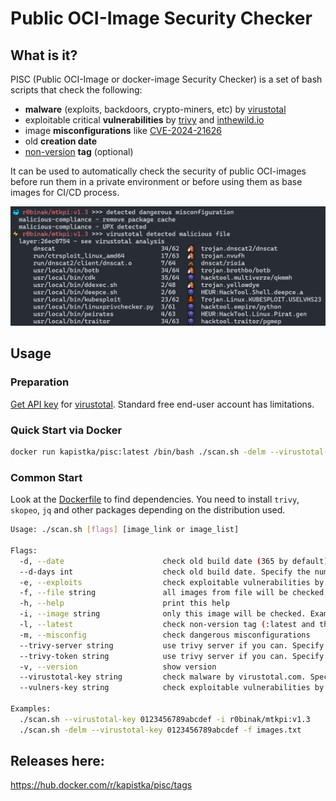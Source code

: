 # Public OCI-Image Security Checker

## What is it?

PISC (Public OCI-Image or docker-image Security Checker) is a set of bash scripts that check the following:
* **malware** (exploits, backdoors, crypto-miners, etc) by [virustotal](https://www.virustotal.com/)
* exploitable critical **vulnerabilities** by [trivy](https://github.com/aquasecurity/trivy) and [inthewild.io](https://inthewild.io/)
* image **misconfigurations** like [CVE-2024-21626](https://www.docker.com/blog/docker-security-advisory-multiple-vulnerabilities-in-runc-buildkit-and-moby/)
* old **creation date**
* [non-version](https://docs.docker.com/engine/security/trust/#image-tags-and-dct) **tag** (optional)
  
It can be used to automatically check the security of public OCI-images before run them in a private environment or before using them as base images for CI/CD process.
<p align="center">
  <img src="./sample.png" alt="sample" width="738">
</p>

## Usage

### Preparation
[Get API key](https://docs.virustotal.com/docs/please-give-me-an-api-key) for [virustotal](https://www.virustotal.com/). Standard free end-user account has limitations.

### Quick Start via Docker
```sh
docker run kapistka/pisc:latest /bin/bash ./scan.sh -delm --virustotal-key <virustotal-api-key> -i kapistka/log4shell:0.0.3-nonroot
```

### Common Start
Look at the [Dockerfile](./Dockerfile#L4) to find dependencies. You need to install `trivy`, `skopeo`, `jq` and other packages depending on the distribution used.
```sh
Usage: ./scan.sh [flags] [image_link or image_list]

Flags:
  -d, --date                      check old build date (365 by default)
  --d-days int                    check old build date. Specify the number of days for old build date, example: --d-days 180
  -e, --exploits                  check exploitable vulnerabilities by trivy and inthewild.io
  -f, --file string               all images from file will be checked. Example: -f images.txt
  -h, --help                      print this help
  -i, --image string              only this image will be checked. Example: -i r0binak/mtkpi:v1.3
  -l, --latest                    check non-version tag (:latest and the same)
  -m, --misconfig                 check dangerous misconfigurations
  --trivy-server string           use trivy server if you can. Specify trivy URL, example: --trivy-server http://trivy.something.io:8080
  --trivy-token string            use trivy server if you can. Specify trivy token, example: --trivy-token 0123456789abZ
  -v, --version                   show version
  --virustotal-key string         check malware by virustotal.com. Specify virustotal API-key, example: --virustotal-key 0123456789abcdef
  --vulners-key string            check exploitable vulnerabilities by vulners.com instead of inthewild.io. Specify vulners API-key, example: --vulners-key 0123456789ABCDXYZ

Examples:
  ./scan.sh --virustotal-key 0123456789abcdef -i r0binak/mtkpi:v1.3
  ./scan.sh -delm --virustotal-key 0123456789abcdef -f images.txt
```

## Releases here:
https://hub.docker.com/r/kapistka/pisc/tags
